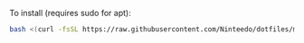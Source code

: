 To install (requires sudo for apt):

```sh
bash <(curl -fsSL https://raw.githubusercontent.com/Ninteedo/dotfiles/main/bootstrap.sh)
```
